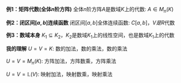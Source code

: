 **例1：矩阵代数(全体$n$阶方阵)**
全体$n$阶方阵$A$是数域$K$上的代数: $A\in M_n(K)$

**例2：闭区间$[a,b]$连续函数**
闭区间$[a,b]$全体连续函数: $C[a,b]$，$V是R$代数

**例3：数域本身**
$K_1\subseteq K_2$，$K_2$是数域$K_1$上的线性空间，也是数域$K_1$上的代数

**我的理解**
$U=V=K$: 数的加法，数的乘法，数的乘法

$U=V=M_n(K)$: 方阵加法，方阵数乘，方阵乘法

$U=V=\mathbb L(V)$: 映射加法，映射数乘，映射乘法